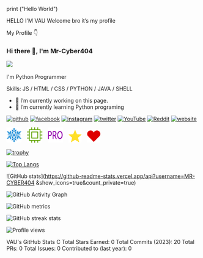 
 print ("Hello World")
 
HELLO I'M VAU Welcome bro it’s my profile  

My Profile 👇


### Hi there 👋, I'm Mr-Cyber404
![]([github]/images/icon.png )

I'm Python Programmer 

Skills: JS / HTML / CSS / PYTHON / JAVA / SHELL 

- 🔭 I’m currently working on this page. 
- 🌱 I’m currently learning Python programing 


[<img src='https://cdn.jsdelivr.net/npm/simple-icons@3.0.1/icons/github.svg' alt='github' height='40'>](https://github.com/MR-CYBER404 )  [<img src='https://cdn.jsdelivr.net/npm/simple-icons@3.0.1/icons/facebook.svg' alt='facebook' height='40'>](https://www.facebook.com/MR-CYBER404)  [<img src='https://cdn.jsdelivr.net/npm/simple-icons@3.0.1/icons/instagram.svg' alt='instagram' height='40'>](https://www.instagram.com/md_masud_rana_98/)  [<img src='https://cdn.jsdelivr.net/npm/simple-icons@3.0.1/icons/twitter.svg' alt='twitter' height='40'>](https://twitter.com/Error )  [<img src='https://cdn.jsdelivr.net/npm/simple-icons@3.0.1/icons/youtube.svg' alt='YouTube' height='40'>](https://www.youtube.com/channel/Error )  [<img src='https://cdn.jsdelivr.net/npm/simple-icons@3.0.1/icons/reddit.svg' alt='Reddit' height='40'>](https://www.reddit.com/user/Haha )  [<img src='https://cdn.jsdelivr.net/npm/simple-icons@3.0.1/icons/icloud.svg' alt='website' height='40'>](Error )  

<a href='https://archiveprogram.github.com/'><img src='https://raw.githubusercontent.com/acervenky/animated-github-badges/master/assets/acbadge.gif' width='40' height='40'></a> <a href='https://docs.github.com/en/developers'><img src='https://raw.githubusercontent.com/acervenky/animated-github-badges/master/assets/devbadge.gif' width='40' height='40'></a> <a href='https://github.com/pricing'><img src='https://raw.githubusercontent.com/acervenky/animated-github-badges/master/assets/pro.gif' width='40' height='40'></a> <a href='https://stars.github.com/'><img src='https://raw.githubusercontent.com/acervenky/animated-github-badges/master/assets/starbadge.gif' width='35' height='35'></a> <a href='https://docs.github.com/en/github/supporting-the-open-source-community-with-github-sponsors'><img src='https://raw.githubusercontent.com/acervenky/animated-github-badges/master/assets/sponsorbadge.gif' width='35' height='35'></a> 

[![trophy](https://github-profile-trophy.vercel.app/?username=MR-CYBER404 )](https://github.com/ryo-ma/github-profile-trophy)

[![Top Langs](https://github-readme-stats.vercel.app/api/top-langs/?username=MR-CYBER404 )](https://github.com/anuraghazra/github-readme-stats)

![GitHub stats](https://github-readme-stats.vercel.app/api?username=MR-CYBER404 &show_icons=true&count_private=true)  

![GitHub Activity Graph](https://activity-graph.herokuapp.com/graph?username=MR-CYBER404 )  

![GitHub metrics](https://metrics.lecoq.io/MR-CYBER404 )  

![GitHub streak stats](https://streak-stats.demolab.com/?user=Mr-Cyber404 )  

![Profile views](https://gpvc.arturio.dev/MR-CYBER404 )  


VAU's GitHub Stats
C
Total Stars Earned:
0
Total Commits (2023):
20
Total PRs:
0
Total Issues:
0
Contributed to (last year):
0
